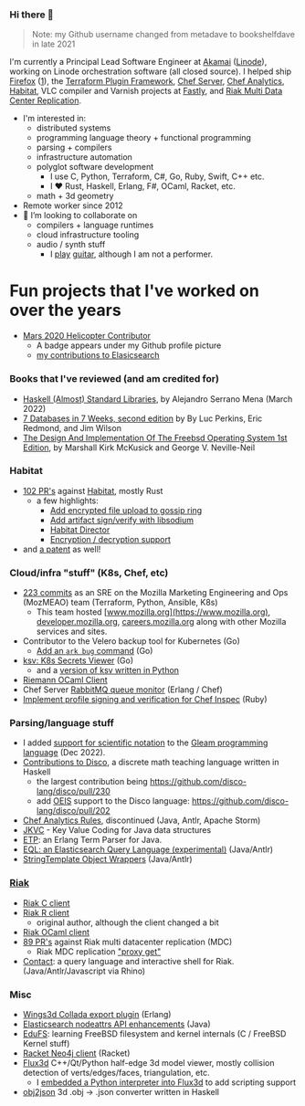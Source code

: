 ### Hi there 👋

> Note: my Github username changed from metadave to bookshelfdave in late 2021

I'm currently a Principal Lead Software Engineer at [Akamai](https://www.akamai.com/) ([Linode](https://www.linode.com/)), working on Linode orchestration software (all closed source). I helped ship [Firefox](https://www.mozilla.org/en-US/firefox/new/) ([1](https://www.mozilla.org/credits/)), the [Terraform Plugin Framework](https://www.hashicorp.com/blog/terraform-plugin-framework-is-now-generally-available), [Chef Server](https://github.com/chef/chef-server/), [Chef Analytics](https://www.chef.io/blog/meet-the-chef-analytics-platform), [Habitat](https://community.chef.io/tools/chef-habitat), VLC compiler and Varnish projects at [Fastly](https://www.fastly.com/), and [Riak Multi Data Center Replication](https://docs.riak.com/riak/kv/latest/using/cluster-operations/v3-multi-datacenter/index.html). 

- I'm interested in:
	- distributed systems
	- programming language theory + functional programming
	- parsing + compilers
	- infrastructure automation
	- polyglot software development
	  - I use C, Python, Terraform, C#, Go, Ruby, Swift, C++ etc.
	  - I ♥️ Rust, Haskell, Erlang, F#, OCaml, Racket, etc.
	- math + 3d geometry
- Remote worker since 2012
- 👯 I’m looking to collaborate on
  - compilers + language runtimes
  - cloud infrastructure tooling
  - audio / synth stuff
    - I [play](https://vimeo.com/259783641) [guitar](https://vimeo.com/686513948), although I am not a performer.
   
      
<a name="portfolio"></a>

# Fun projects that I've worked on over the years 

- [Mars 2020 Helicopter Contributor](https://github.com/readme/featured/nasa-ingenuity-helicopter)
  - A badge appears under my Github profile picture
  - [my contributions to Elasicsearch](https://github.com/elastic/elasticsearch/pull/12534)

### Books that I've reviewed (and am credited for)

- [Haskell (Almost) Standard Libraries](https://leanpub.com/haskell-stdlibs/), by Alejandro Serrano Mena (March 2022)
- [7 Databases in 7 Weeks, second edition](https://7dbs.io/) by By Luc Perkins, Eric Redmond, and Jim Wilson
- [The Design And Implementation Of The Freebsd Operating System 1st Edition](https://www.amazon.com/Design-Implementation-FreeBSD-Operating-System/dp/0201702452/ref=sr_1_2?keywords=the+design+and+implementation+of+the+freebsd+operating+system&qid=1647620400&s=books&sprefix=the+design+and+implemenat%2Cstripbooks%2C68&sr=1-2), by Marshall Kirk McKusick and George V. Neville-Neil 


### Habitat

- [102 PR's](https://github.com/habitat-sh/habitat/pulls?q=is%3Apr+author%3Abookshelfdave+is%3Aclosed) against [Habitat](https://habitat.sh), mostly Rust
  - a few highlights:
    - [Add encrypted file upload to gossip ring](https://github.com/habitat-sh/habitat/pull/452)
    - [Add artifact sign/verify with libsodium](https://github.com/habitat-sh/habitat/pull/357)
    - [Habitat Director](https://github.com/habitat-sh/habitat/pull/541)
    - [Encryption / decryption support](https://github.com/habitat-sh/habitat/pull/171)
- and [a patent](https://www.uspto.report/patent/app/20170351868) as well! 

### Cloud/infra "stuff" (K8s, Chef, etc)

- [223 commits](https://github.com/mozmeao/infra/pulls?q=is%3Apr+is%3Aclosed+author%3Abookshelfdave) as an SRE on the Mozilla Marketing Engineering and Ops (MozMEAO) team (Terraform, Python, Ansible, K8s)
  - This team hosted [www.mozilla.org](https://www.mozilla.org), [developer.mozilla.org](https://developer.mozilla.org), [careers.mozilla.org](https://careers.mozilla.org) along with other Mozilla services and sites.
- Contributor to the Velero backup tool for Kubernetes (Go)
	- [Add an `ark bug` command](https://github.com/vmware-tanzu/velero/pull/774) (Go)
- [ksv: K8s Secrets Viewer](https://github.com/bookshelfdave/ksv) (Go)
  - and a [version of ksv written in Python](https://github.com/bookshelfdave/ksv.py)
- [Riemann OCaml Client](https://github.com/bookshelfdave/riemann-ocaml-client)
- Chef Server [RabbitMQ queue monitor](https://github.com/chef/chef-server/pull/570) (Erlang / Chef)
- [Implement profile signing and verification for Chef Inspec](https://github.com/inspec/inspec/pull/1228) (Ruby)


### Parsing/language stuff
- I added [support for scientific notation](https://github.com/gleam-lang/gleam/pull/1903) to the [Gleam programming language](https://gleam.run/) (Dec 2022).
- [Contributions to Disco](https://github.com/disco-lang/disco/pulls?q=is%3Apr+author%3A%40me+is%3Aclosed), a discrete math teaching language written in Haskell
  - the largest contribution being https://github.com/disco-lang/disco/pull/230
  - add [OEIS](https://oeis.org/) support to the Disco language: https://github.com/disco-lang/disco/pull/202
- [Chef Analytics Rules](https://docs-archive.chef.io/release/analytics/analytics_rules.html), discontinued (Java, Antlr, Apache Storm)
- [JKVC](https://github.com/bookshelfdave/JKVC) - Key Value Coding for Java data structures
- [ETP](https://github.com/bookshelfdave/etp): an Erlang Term Parser for Java.
- [EQL: an Elasticsearch Query Language (experimental)](https://github.com/bookshelfdave/eql) (Java/Antlr)
- [StringTemplate Object Wrappers](https://github.com/bookshelfdave/stow) (Java/Antlr)

### [Riak](https://en.wikipedia.org/wiki/Riak)

- [Riak C client](https://github.com/bookshelfdave/riak-c-client)
- [Riak R client](https://github.com/bookshelfdave/riak-r-client)
	- original author, although the client changed a bit
- [Riak OCaml client](https://github.com/bookshelfdave/riak-ocaml-client)
- [89 PR's](https://github.com/basho/riak_repl/pulls?q=is%3Apr+author%3Abookshelfdave+is%3Aclosed) against Riak multi datacenter replication (MDC)
  - Riak MDC replication ["proxy get"](https://github.com/basho/riak_repl/pull/75)
- [Contact](https://github.com/bookshelfdave/contact): a query language and interactive shell for Riak. (Java/Antlr/Javascript via Rhino)


### Misc

- [Wings3d Collada export plugin](https://github.com/bjorng/wings/blob/master/plugins_src/import_export/wpc_collada.erl) (Erlang)
- [Elasticsearch nodeattrs API enhancements](https://github.com/elastic/elasticsearch/pull/12534) (Java)
- [EduFS](https://github.com/bookshelfdave/edufs): learning FreeBSD filesystem and kernel internals (C / FreeBSD Kernel stuff)
- [Racket Neo4j client](https://github.com/bookshelfdave/neo4j.rkt) (Racket)
- [Flux3d](https://github.com/bookshelfdave/FluxModeler) C++/Qt/Python half-edge 3d model viewer, mostly collision detection of verts/edges/faces, triangulation, etc. 
  - I [embedded a Python interpreter into Flux3d](https://github.com/bookshelfdave/FluxModeler/blob/python_dead/src/FluxCore.cpp#L690) to add scripting support
- [obj2json](https://github.com/bookshelfdave/obj2json) 3d .obj -> .json converter written in Haskell

